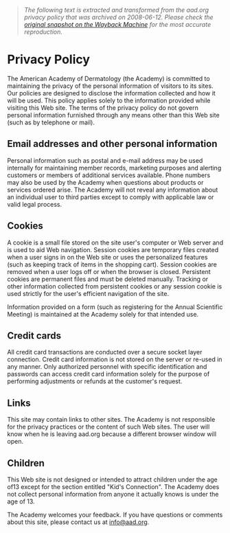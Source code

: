 > *The following text is extracted and transformed from the aad.org privacy policy that was archived on 2008-06-12. Please check the [original snapshot on the Wayback Machine](https://web.archive.org/web/20080612070047id_/http%3A//www.aad.org/site/privacy.html) for the most accurate reproduction.*

# Privacy Policy

The American Academy of Dermatology (the Academy) is committed to maintaining the privacy of the personal information of visitors to its sites. Our policies are designed to disclose the information collected and how it will be used. This policy applies solely to the information provided while visiting this Web site. The terms of the privacy policy do not govern personal information furnished through any means other than this Web site (such as by telephone or mail). 

## Email addresses and other personal information 

Personal information such as postal and e-mail address may be used internally for maintaining member records, marketing purposes and alerting customers or members of additional services available. Phone numbers may also be used by the Academy when questions about products or services ordered arise. The Academy will not reveal any information about an individual user to third parties except to comply with applicable law or valid legal process. 

## Cookies 

A cookie is a small file stored on the site user's computer or Web server and is used to aid Web navigation. Session cookies are temporary files created when a user signs in on the Web site or uses the personalized features (such as keeping track of items in the shopping cart). Session cookies are removed when a user logs off or when the browser is closed. Persistent cookies are permanent files and must be deleted manually. Tracking or other information collected from persistent cookies or any session cookie is used strictly for the user's efficient navigation of the site. 

Information provided on a form (such as registering for the Annual Scientific Meeting) is maintained at the Academy solely for that intended use. 

## Credit cards 

All credit card transactions are conducted over a secure socket layer connection. Credit card information is not stored on the server or re-used in any manner. Only authorized personnel with specific identification and passwords can access credit card information solely for the purpose of performing adjustments or refunds at the customer's request. 

## Links 

This site may contain links to other sites. The Academy is not responsible for the privacy practices or the content of such Web sites. The user will know when he is leaving aad.org because a different browser window will open. 

## Children 

This Web site is not designed or intended to attract children under the age of13 except for the section entitled "Kid's Connection". The Academy does not collect personal information from anyone it actually knows is under the age of 13. 

The Academy welcomes your feedback. If you have questions or comments about this site, please contact us at [info@aad.org](mailto:info@aad.org). 
